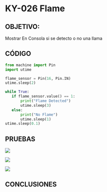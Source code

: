 # KY-026 Flame

## OBJETIVO:

Mostrar En Consola si se detecto o no una llama

## CÓDIGO
```python
from machine import Pin
import utime

flame_sensor = Pin(16, Pin.IN)
utime.sleep(2)

while True:
   if flame_sensor.value() == 1:
       print("Flame Detected")
       utime.sleep(3)
   else:
       print("No Flame")
       utime.sleep(1)
utime.sleep(0.1)
```

## PRUEBAS

![](./Imagenes/)

![](./Imagenes/)

![](./Imagenes/)

## CONCLUSIONES


